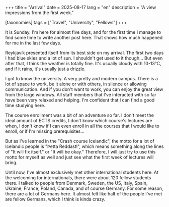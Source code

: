 +++
title = "Arrival"
date = 2025-08-17
lang = "en"
description = "A view impressions from the first week."

[taxonomies]
tags = ["Travel", "University", "Fellows"]
+++

It is Sunday. I'm here for almost five days, and for the first time I manage to
find some time to write another post here. That shows how much happened for me in the
last few days.

Reykjavík presented itself from its best side on my arrival. The first two days
I had blue skies and a lot of sun. I shouldn't get used to it though... But
even after that, I think the weather is totally fine. It's usually cloudy with
10-13°C, and if it rains, it's usually just a drizzle.

I got to know the university. A very pretty and modern campus. There is a lot
of space to work, be it alone or with others, in silence or allowing
communication. And if you don't want to work, you can enjoy the great view from
the large windows. All staff members that I've interacted with so far have been
very relaxed and helping. I'm confident that I can find a good time studying
here.

The course enrollment was a bit of an adventure so far. I don't meet the ideal
amount of ECTS credits, I don't know which course's lectures are when, I don't
know if I can even enroll in all the courses that I would like to enroll, or if
I'm missing prerequisites...

But as I've learned in the "Crash course Icelandic", the motto for a lot of
Icelandic people is "Þetta Reddast!", which means something along the lines of
"It will fix itself." or "It will be okay." Therefore, I will just try to use
this motto for myself as well and just see what the first week of lectures will
bring.

Until now, I've almost exclusively met other international students here. At
the welcoming for internationals, there were about 120 fellow students there. I
talked to people from Denmark, Sweden, the US, Italy, Spain, Ukraine, France,
Poland, Canada, and of course Germany. For some reason, there are a lot of
Germans here. It almost felt like half of the people I've met are fellow
Germans, which I think is kinda crazy.
